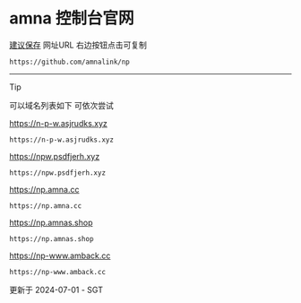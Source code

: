 # amna 控制台官网

[建议保存](https://github.com/amnalink/np)
 网址URL 右边按钮点击可复制  
```
https://github.com/amnalink/np
```  
****

> [!TIP]
> 可以域名列表如下 可依次尝试

https://n-p-w.asjrudks.xyz

```
https://n-p-w.asjrudks.xyz
```

https://npw.psdfjerh.xyz

```
https://npw.psdfjerh.xyz
```

https://np.amna.cc

```
https://np.amna.cc
```

https://np.amnas.shop

```
https://np.amnas.shop
```

https://np-www.amback.cc

```
https://np-www.amback.cc
```


更新于 2024-07-01 - SGT
